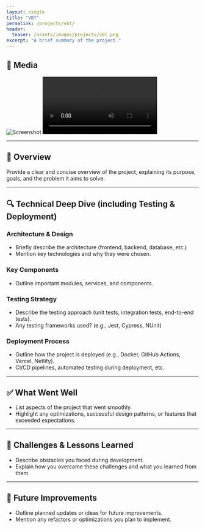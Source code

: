 ```yaml
---
layout: single
title: "VBT"
permalink: /projects/vbt/
header:
  teaser: /assets/images/projects/vbt.png
excerpt: "A brief summary of the project."
---
```


## 📸 Media
![Screenshot](path_to_your_image.jpg)
![Video](path_to_your_video.mp4)

---

## 📝 Overview
Provide a clear and concise overview of the project, explaining its purpose, goals, and the problem it aims to solve.

---

## 🔍 Technical Deep Dive (including Testing & Deployment)
### Architecture & Design
- Briefly describe the architecture (frontend, backend, database, etc.)
- Mention key technologies and why they were chosen.

### Key Components
- Outline important modules, services, and components.

### Testing Strategy
- Describe the testing approach (unit tests, integration tests, end-to-end tests).
- Any testing frameworks used? (e.g., Jest, Cypress, NUnit)

### Deployment Process
- Outline how the project is deployed (e.g., Docker, GitHub Actions, Vercel, Netlify).
- CI/CD pipelines, automated testing during deployment, etc.

---

## ✅ What Went Well
- List aspects of the project that went smoothly.
- Highlight any optimizations, successful design patterns, or features that exceeded expectations.

---

## 🚧 Challenges & Lessons Learned
- Describe obstacles you faced during development.
- Explain how you overcame these challenges and what you learned from them.

---

## 🔄 Future Improvements
- Outline planned updates or ideas for future improvements.
- Mention any refactors or optimizations you plan to implement.
